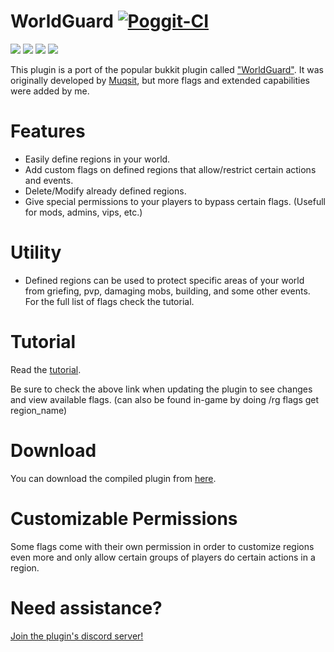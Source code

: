 # WorldGuard [![Poggit-CI](https://poggit.pmmp.io/ci.badge/Chalapa13/WorldGuard/WorldGuard)](https://poggit.pmmp.io/ci/Chalapa13/WorldGuard/WorldGuard)

[![](https://poggit.pmmp.io/shield.state/WorldGuard)](https://poggit.pmmp.io/p/WorldGuard)
<a href="https://poggit.pmmp.io/p/WorldGuard"><img src="https://poggit.pmmp.io/shield.state/WorldGuard"></a>
[![](https://poggit.pmmp.io/shield.api/WorldGuard)](https://poggit.pmmp.io/p/WorldGuard)
<a href="https://poggit.pmmp.io/p/WorldGuard"><img src="https://poggit.pmmp.io/shield.api/WorldGuard"></a>

This plugin is a port of the popular bukkit plugin called ["WorldGuard"](https://dev.bukkit.org/projects/worldguard). It was originally developed by [Muqsit](https://github.com/Muqsit), but more flags and extended capabilities were added by me.

# Features
- Easily define regions in your world.
- Add custom flags on defined regions that allow/restrict certain actions and events.
- Delete/Modify already defined regions.
- Give special permissions to your players to bypass certain flags. (Usefull for mods, admins, vips, etc.)

# Utility
- Defined regions can be used to protect specific areas of your world from griefing, pvp, damaging mobs, building, and some other events.  
For the full list of flags check the tutorial.

# Tutorial
Read the [tutorial](https://github.com/Chalapa13/WorldGuard/wiki/Tutorial).  

Be sure to check the above link when updating the plugin to see changes and view available flags. (can also be found in-game by doing /rg flags get region_name)

# Download
You can download the compiled plugin from [here](https://zee.gl/XCVfgC).

# Customizable Permissions
Some flags come with their own permission in order to customize regions even more and only allow certain groups of players do certain actions in a region.

# Need assistance?
[Join the plugin's discord server!](https://zee.gl/nNwsSBk)
